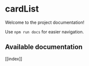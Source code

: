 # cardList

Welcome to the project documentation!

Use `npm run docs` for easier navigation.

## Available documentation

[[index]]
